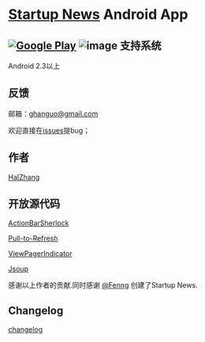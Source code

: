 # [Startup News](http://news.dbanotes.net) Android App  
[![Google Play](http://developer.android.com/images/brand/en_generic_rgb_wo_45.png)](https://play.google.com/store/apps/details?id=com.halzhang.android.apps.startupnews) 
![image](https://raw.github.com/halzhang/StartupNews/master/StartupNews/QR.jpg)
支持系统
---
Android 2.3以上

反馈
---
邮箱：[ghanguo@gmail.com](mailto:ghanguo@gmail.com)

欢迎直接在[issues](https://github.com/halzhang/StartupNews/issues)提bug；

作者
---
[HalZhang](http://weibo.com/halzhang)

开放源代码
---
[ActionBarSherlock](http://actionbarsherlock.com/)

[Pull-to-Refresh](https://github.com/chrisbanes/Android-PullToRefresh)

[ViewPagerIndicator](http://viewpagerindicator.com/)

[Jsoup](http://www.jsoup.org)

感谢以上作者的贡献.同时感谢  [@Fenng](http://www.weibo.com/fenng) 创建了Startup News.

Changelog
---
[changelog](https://github.com/halzhang/StartupNews/wiki/Changelog)

